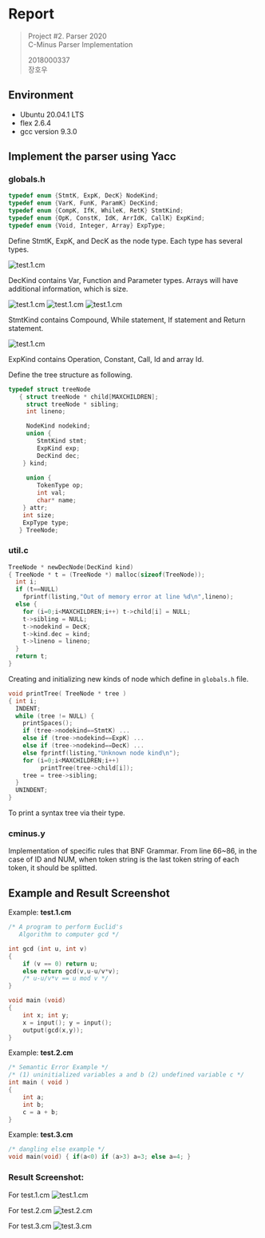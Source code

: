 # Report
> Project #2. Parser 2020  
> C-Minus Parser Implementation
> 
> 2018000337  
> 장호우

## Environment
* Ubuntu 20.04.1 LTS
* flex 2.6.4
* gcc version 9.3.0

## Implement the parser using Yacc
### globals.h
```c++
typedef enum {StmtK, ExpK, DecK} NodeKind;
typedef enum {VarK, FunK, ParamK} DecKind;
typedef enum {CompK, IfK, WhileK, RetK} StmtKind;
typedef enum {OpK, ConstK, IdK, ArrIdK, CallK} ExpKind;
typedef enum {Void, Integer, Array} ExpType;
```
Define StmtK, ExpK, and DecK as the node type. Each type has several types.

![test.1.cm](images/0004.jpg)

DecKind contains Var, Function and Parameter types. Arrays will have additional information, which is size.

![test.1.cm](images/0005.jpg)
![test.1.cm](images/0006.jpg)
![test.1.cm](images/0007.jpg)

StmtKind contains Compound, While statement, If statement and Return statement.

![test.1.cm](images/0008.jpg)

ExpKind contains Operation, Constant, Call, Id and array Id.

Define the tree structure as following.
```c++
typedef struct treeNode
   { struct treeNode * child[MAXCHILDREN];
     struct treeNode * sibling;
     int lineno;

     NodeKind nodekind;
     union {
        StmtKind stmt;
        ExpKind exp;
        DecKind dec;
    } kind;
    
     union {
        TokenType op;
        int val;
        char* name;
    } attr;
    int size;
    ExpType type;
   } TreeNode;
```

### util.c
```c++
TreeNode * newDecNode(DecKind kind)
{ TreeNode * t = (TreeNode *) malloc(sizeof(TreeNode));
  int i;
  if (t==NULL)
    fprintf(listing,"Out of memory error at line %d\n",lineno);
  else {
    for (i=0;i<MAXCHILDREN;i++) t->child[i] = NULL;
    t->sibling = NULL;
    t->nodekind = DecK;
    t->kind.dec = kind;
    t->lineno = lineno;
  }
  return t;
}
```
Creating and initializing new kinds of node which define in `globals.h` file.

```c++
void printTree( TreeNode * tree )
{ int i;
  INDENT;
  while (tree != NULL) {
    printSpaces();
    if (tree->nodekind==StmtK) ...
    else if (tree->nodekind==ExpK) ...
    else if (tree->nodekind==DecK) ...
    else fprintf(listing,"Unknown node kind\n");
    for (i=0;i<MAXCHILDREN;i++)
         printTree(tree->child[i]);
    tree = tree->sibling;
  }
  UNINDENT;
}
```
To print a syntax tree via their type.

### cminus.y
Implementation of specific rules that BNF Grammar.
From line 66~86, in the case of ID and NUM, when token string is the last token string of each token, it should be splitted.

## Example and Result Screenshot
Example: **test.1.cm**
```c++
/* A program to perform Euclid's 
   Algorithm to computer gcd */

int gcd (int u, int v)
{
    if (v == 0) return u;
    else return gcd(v,u-u/v*v);
    /* u-u/v*v == u mod v */
}

void main (void)
{
    int x; int y;
    x = input(); y = input();
    output(gcd(x,y));
}
```

Example: **test.2.cm**
```c++
/* Semantic Error Example */
/* (1) uninitialized variables a and b (2) undefined variable c */
int main ( void )
{
    int a;
    int b;
    c = a + b;
}
```

Example: **test.3.cm**
```c++
/* dangling else example */
void main(void) { if(a<0) if (a>3) a=3; else a=4; }
```

### Result Screenshot:

For test.1.cm
![test.1.cm](images/0001.jpg)

For test.2.cm
![test.2.cm](images/0002.jpg)

For test.3.cm
![test.3.cm](images/0003.jpg)

